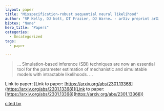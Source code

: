 ```yaml
---
layout: paper
title: "Misspecification-robust sequential neural likelihood"
author: "RP Kelly, DJ Nott, DT Frazier, DJ Warne… - arXiv preprint arXiv …, 2023 - arxiv.org"
bibtex: "None"
hero_title: "Papers"
categories:
  - Uncategorized
tags:
  - paper

---
```

>… Simulation-based inference (SBI) techniques are now an essential tool for the parameter estimation of mechanistic and simulatable models with intractable likelihoods. …

Link to paper: [Link to paper: [https://arxiv.org/abs/2301.13368](https://arxiv.org/abs/2301.13368)](Link to paper: [https://arxiv.org/abs/2301.13368](https://arxiv.org/abs/2301.13368))

[cited by](https://scholar.google.com/scholar?cites=2335772154176617664&as_sdt=5,44&sciodt=0,44&hl=en&num=20)
